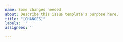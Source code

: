 ```yaml
---
name: Some changes needed
about: Describe this issue template's purpose here.
title: "[CHANGES]"
labels: ''
assignees: ''

---
```



